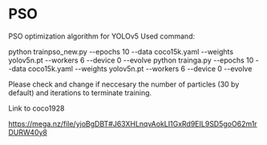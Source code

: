 # PSO
PSO optimization algorithm for YOLOv5
Used command:


python trainpso_new.py  --epochs 10 --data coco15k.yaml --weights yolov5n.pt --workers 6 --device 0 --evolve
python trainga.py  --epochs 10 --data coco15k.yaml --weights yolov5n.pt --workers 6 --device 0 --evolve

Please check and change if neccesary the number of particles (30 by default) and iterations to terminate training.

Link to coco1928

https://mega.nz/file/yjoBgDBT#J63XHLnqvAokLI1GxRd9EIL9SD5goO62m1rDURW40y8
